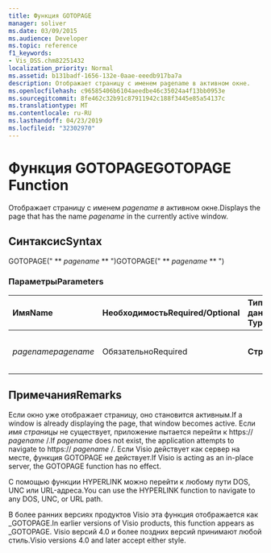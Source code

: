 ```yaml
---
title: Функция GOTOPAGE
manager: soliver
ms.date: 03/09/2015
ms.audience: Developer
ms.topic: reference
f1_keywords:
- Vis_DSS.chm82251432
localization_priority: Normal
ms.assetid: b131badf-1656-132e-0aae-eeedb917ba7a
description: Отображает страницу с именем pagename в активном окне.
ms.openlocfilehash: c96585406b6104aeedbe46c35024a4f13bb0953e
ms.sourcegitcommit: 8fe462c32b91c87911942c188f3445e85a54137c
ms.translationtype: MT
ms.contentlocale: ru-RU
ms.lasthandoff: 04/23/2019
ms.locfileid: "32302970"
---
```

# <a name="gotopage-function"></a><span data-ttu-id="e0f28-103">Функция GOTOPAGE</span><span class="sxs-lookup"><span data-stu-id="e0f28-103">GOTOPAGE Function</span></span>

<span data-ttu-id="e0f28-104">Отображает страницу с именем  *pagename в*  активном окне.</span><span class="sxs-lookup"><span data-stu-id="e0f28-104">Displays the page that has the name  *pagename*  in the currently active window.</span></span> 
  
## <a name="syntax"></a><span data-ttu-id="e0f28-105">Синтаксис</span><span class="sxs-lookup"><span data-stu-id="e0f28-105">Syntax</span></span>

<span data-ttu-id="e0f28-106">GOTOPAGE(" \*\* *pagename* \*\* ")</span><span class="sxs-lookup"><span data-stu-id="e0f28-106">GOTOPAGE(" \*\* *pagename* \*\* ")</span></span> 
  
### <a name="parameters"></a><span data-ttu-id="e0f28-107">Параметры</span><span class="sxs-lookup"><span data-stu-id="e0f28-107">Parameters</span></span>

|<span data-ttu-id="e0f28-108">**Имя**</span><span class="sxs-lookup"><span data-stu-id="e0f28-108">**Name**</span></span>|<span data-ttu-id="e0f28-109">**Необходимость**</span><span class="sxs-lookup"><span data-stu-id="e0f28-109">**Required/Optional**</span></span>|<span data-ttu-id="e0f28-110">**Тип данных**</span><span class="sxs-lookup"><span data-stu-id="e0f28-110">**Data Type**</span></span>|<span data-ttu-id="e0f28-111">**Описание**</span><span class="sxs-lookup"><span data-stu-id="e0f28-111">**Description**</span></span>|
|:-----|:-----|:-----|:-----|
| <span data-ttu-id="e0f28-112">_pagename_</span><span class="sxs-lookup"><span data-stu-id="e0f28-112">_pagename_</span></span> <br/> |<span data-ttu-id="e0f28-113">Обязательно</span><span class="sxs-lookup"><span data-stu-id="e0f28-113">Required</span></span>  <br/> |<span data-ttu-id="e0f28-114">**Строка**</span><span class="sxs-lookup"><span data-stu-id="e0f28-114">**String**</span></span> <br/> |<span data-ttu-id="e0f28-115">Имя страницы, на который нужно перейти.</span><span class="sxs-lookup"><span data-stu-id="e0f28-115">The name of the page to go to.</span></span>  <br/> |
   
## <a name="remarks"></a><span data-ttu-id="e0f28-116">Примечания</span><span class="sxs-lookup"><span data-stu-id="e0f28-116">Remarks</span></span>

<span data-ttu-id="e0f28-117">Если окно уже отображает страницу, оно становится активным.</span><span class="sxs-lookup"><span data-stu-id="e0f28-117">If a window is already displaying the page, that window becomes active.</span></span> <span data-ttu-id="e0f28-118">Если  *имя страницы*  не существует, приложение пытается перейти к https://  *pagename*  /.</span><span class="sxs-lookup"><span data-stu-id="e0f28-118">If  *pagename*  does not exist, the application attempts to navigate to https://  *pagename*  /.</span></span> <span data-ttu-id="e0f28-119">Если Visio действует как сервер на месте, функция GOTOPAGE не действует.</span><span class="sxs-lookup"><span data-stu-id="e0f28-119">If Visio is acting as an in-place server, the GOTOPAGE function has no effect.</span></span> 
  
<span data-ttu-id="e0f28-120">С помощью функции HYPERLINK можно перейти к любому пути DOS, UNC или URL-адреса.</span><span class="sxs-lookup"><span data-stu-id="e0f28-120">You can use the HYPERLINK function to navigate to any DOS, UNC, or URL path.</span></span> 
  
<span data-ttu-id="e0f28-121">В более ранних версиях продуктов Visio эта функция отображается как _GOTOPAGE.</span><span class="sxs-lookup"><span data-stu-id="e0f28-121">In earlier versions of Visio products, this function appears as _GOTOPAGE.</span></span> <span data-ttu-id="e0f28-122">Visio версий 4.0 и более поздних версий принимают любой стиль.</span><span class="sxs-lookup"><span data-stu-id="e0f28-122">Visio versions 4.0 and later accept either style.</span></span> 
  


